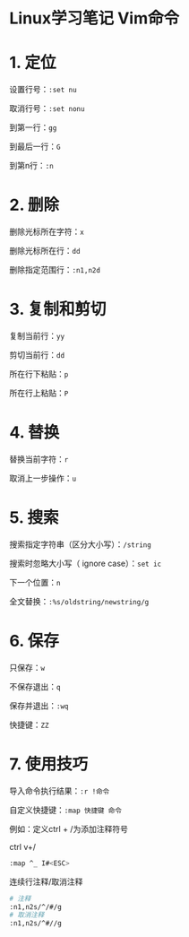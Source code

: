 # Linux学习笔记 Vim命令

# 1. 定位

设置行号：`:set nu`

取消行号：`:set nonu`

到第一行：`gg`

到最后一行：`G`

到第n行：`:n`

# 2. 删除

删除光标所在字符：`x`

删除光标所在行：`dd`

删除指定范围行：`:n1,n2d`

# 3. 复制和剪切

复制当前行：`yy`

剪切当前行：`dd`

所在行下粘贴：`p`

所在行上粘贴：`P`

# 4. 替换

替换当前字符：`r`

取消上一步操作：`u`

# 5. 搜索

搜索指定字符串（区分大小写）：`/string`

搜索时忽略大小写（ ignore case）：`set ic`

下一个位置：`n`

全文替换：`:%s/oldstring/newstring/g`

# 6. 保存

只保存：`w`

不保存退出：`q`

保存并退出：`:wq`

快捷键：`ZZ`

# 7. 使用技巧

导入命令执行结果：`:r !命令`

自定义快捷键：`:map 快捷键 命令`

例如：定义ctrl + /为添加注释符号

ctrl v+/

```bash
:map ^_ I#<ESC>
```

连续行注释/取消注释

```bash
# 注释
:n1,n2s/^/#/g
# 取消注释
:n1,n2s/^#//g
```

